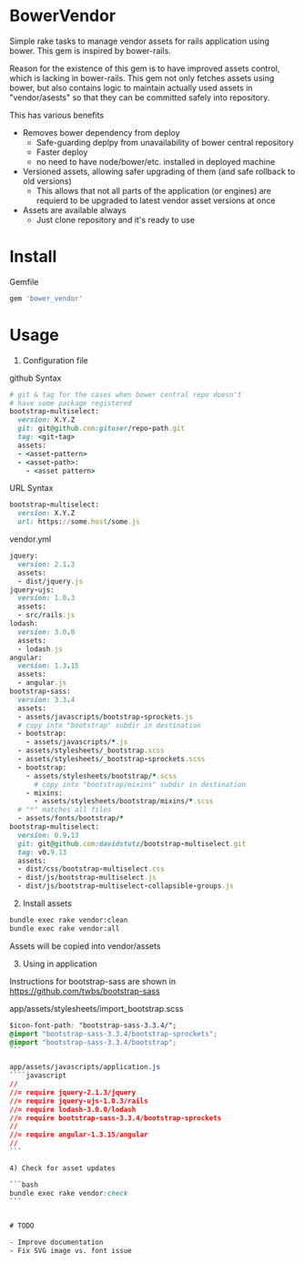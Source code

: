 # BowerVendor

Simple rake tasks to manage vendor assets for rails application
using bower. This gem is inspired by bower-rails.

Reason for the existence of this gem is to have improved assets control, which is lacking
in bower-rails. This gem not only fetches assets using bower, but also contains logic to
maintain actually used assets in "vendor/asests" so that they can be committed safely into
repository.

This has various benefits
- Removes bower dependency from deploy
  * Safe-guarding deplpy from unavailability of bower central repository
  * Faster deploy
  * no need to have node/bower/etc. installed in deployed machine
- Versioned assets, allowing safer upgrading of them (and safe rollback to old versions)
  * This allows that not all parts of the application (or engines) are requierd to be upgraded
    to latest vendor asset versions at once
- Assets are available always
  * Just clone repository and it's ready to use

# Install

Gemfile
```ruby
gem 'bower_vendor'
```

# Usage

1) Configuration file

github Syntax
```ruby
# git & tag for the cases when bower central repo doesn't
# have some package registered
bootstrap-multiselect:
  version: X.Y.Z
  git: git@github.com:gituser/repo-path.git
  tag: <git-tag>
  assets:
  - <asset-pattern>
  - <asset-path>:
    - <asset pattern>
```

URL Syntax
```ruby
bootstrap-multiselect:
  version: X.Y.Z
  url: https://some.host/some.js
```


vendor.yml
```ruby
jquery:
  version: 2.1.3
  assets:
  - dist/jquery.js
jquery-ujs:
  version: 1.0.3
  assets:
  - src/rails.js
lodash:
  version: 3.0.0
  assets:
  - lodash.js
angular:
  version: 1.3.15
  assets:
  - angular.js
bootstrap-sass:
  version: 3.3.4
  assets:
  - assets/javascripts/bootstrap-sprockets.js
  # copy into "bootstrap" subdir in destination
  - bootstrap:
    - assets/javascripts/*.js
  - assets/stylesheets/_bootstrap.scss
  - assets/stylesheets/_bootstrap-sprockets.scss
  - bootstrap:
    - assets/stylesheets/bootstrap/*.scss
      # copy into "bootstrap/mixins" subdir in destination
    - mixins:
      - assets/stylesheets/bootstrap/mixins/*.scss
  # "*" matches all files
  - assets/fonts/bootstrap/*
bootstrap-multiselect:
  version: 0.9.13
  git: git@github.com:davidstutz/bootstrap-multiselect.git
  tag: v0.9.13
  assets:
  - dist/css/bootstrap-multiselect.css
  - dist/js/bootstrap-multiselect.js
  - dist/js/bootstrap-multiselect-collapsible-groups.js
```

2) Install assets

```bash
bundle exec rake vendor:clean
bundle exec rake vendor:all
```

Assets will be copied into vendor/assets

3) Using in application

Instructions for bootstrap-sass are shown in https://github.com/twbs/bootstrap-sass

app/assets/stylesheets/import_bootstrap.scss
````css
$icon-font-path: "bootstrap-sass-3.3.4/";
@import "bootstrap-sass-3.3.4/bootstrap-sprockets";
@import "bootstrap-sass-3.3.4/bootstrap";
```

app/assets/javascripts/application.js
````javascript
//
//= require jquery-2.1.3/jquery
//= require jquery-ujs-1.0.3/rails
//= require lodash-3.0.0/lodash
//= require bootstrap-sass-3.3.4/bootstrap-sprockets
//
//= require angular-1.3.15/angular
//
```

4) Check for asset updates

```bash
bundle exec rake vendor:check
```


# TODO

- Improve documentation
- Fix SVG image vs. font issue
